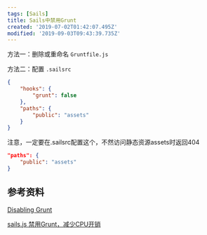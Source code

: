 ```yaml
---
tags: [Sails]
title: Sails中禁用Grunt
created: '2019-07-02T01:42:07.495Z'
modified: '2019-09-03T09:43:39.735Z'
---
```


方法一：删除或重命名 `Gruntfile.js`

方法二：配置 `.sailsrc`

```json
{
    "hooks": {
        "grunt": false
    },
    "paths": {
        "public": "assets"
    }
}
```

注意，一定要在.sailsrc配置这个，不然访问静态资源assets时返回404

```json
"paths": {
    "public": "assets"
}
```

## 参考资料

[Disabling Grunt](https://sailsjs.com/documentation/concepts/assets/disabling-grunt)

[sails.js 禁用Grunt，减少CPU开销](http://blog.csdn.net/zdb330906531/article/details/73201469?%3E)

